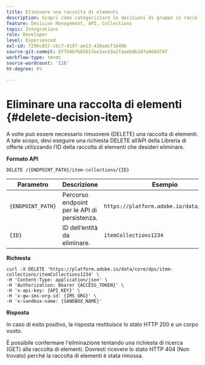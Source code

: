 ```yaml
---
title: Eliminare una raccolta di elementi
description: Scopri come categorizzare le decisioni di gruppo in raccolte.
feature: Decision Management, API, Collections
topic: Integrations
role: Developer
level: Experienced
exl-id: 7290c857-cbc7-4197-ae13-430adcf1649b
source-git-commit: 6f7b9bfb65617ee1ace3a2faaebdb24fa068d74f
workflow-type: tm+mt
source-wordcount: '116'
ht-degree: 6%

---
```


# Eliminare una raccolta di elementi {#delete-decision-item}

A volte può essere necessario rimuovere (DELETE) una raccolta di elementi. A tale scopo, devi eseguire una richiesta DELETE all’API della Libreria di offerte utilizzando l’ID della raccolta di elementi che desideri eliminare.

**Formato API**

```http
DELETE /{ENDPOINT_PATH}/item-collections/{ID}
```

| Parametro | Descrizione | Esempio |
| --------- | ----------- | ------- |
| `{ENDPOINT_PATH}` | Percorso endpoint per le API di persistenza. | `https://platform.adobe.io/data/core/dps` |
| `{ID}` | ID dell’entità da eliminare. | `itemCollections1234` |

**Richiesta**

```shell
curl -X DELETE 'https://platform.adobe.io/data/core/dps/item-collections/itemCollections1234' \
-H 'Content-Type: application/json' \
-H 'Authorization: Bearer {ACCESS_TOKEN}' \
-H 'x-api-key: {API_KEY}' \
-H 'x-gw-ims-org-id: {IMS_ORG}' \
-H 'x-sandbox-name: {SANDBOX_NAME}'
```

**Risposta**

In caso di esito positivo, la risposta restituisce lo stato HTTP 200 e un corpo vuoto.

È possibile confermare l&#39;eliminazione tentando una richiesta di ricerca (GET) alla raccolta di elementi. Dovresti ricevere lo stato HTTP 404 (Non trovato) perché la raccolta di elementi è stata rimossa.
